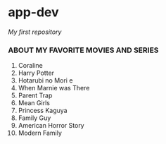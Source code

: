 # app-dev
*My first repository*
### ABOUT MY FAVORITE MOVIES AND SERIES
1. Coraline
2. Harry Potter
3. Hotarubi no Mori e
4. When Marnie was There
5. Parent Trap
6. Mean Girls
7. Princess Kaguya
8. Family Guy
9. American Horror Story
10. Modern Family
